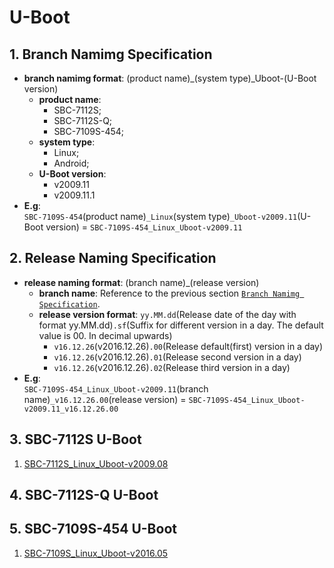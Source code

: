 # U-Boot

## 1. Branch Namimg Specification

* **branch namimg format**: (product name)\_(system type)\_Uboot-(U-Boot version)
  * **product name**:
    * SBC-7112S;
    * SBC-7112S-Q;
    * SBC-7109S-454;
  * **system type**:
    * Linux;
    * Android;
  * **U-Boot version**:
    * v2009.11
    * v2009.11.1
* **E.g**:  
`SBC-7109S-454`(product name)`_Linux`(system type)`_Uboot-v2009.11`(U-Boot version) = `SBC-7109S-454_Linux_Uboot-v2009.11`

## 2. Release Naming Specification

* **release naming format**: (branch name)\_(release version)
  * **branch name**: Reference to the previous section [`Branch Namimg Specification`](#user-content-branch-namimg-specification).
  * **release version format**: `yy.MM.dd`(Release date of the day with format yy.MM.dd)`.sf`(Suffix for different version in a day. The default value is 00. In decimal upwards)
    * `v16.12.26`(v2016.12.26)`.00`(Release default(first) version in a day)
    * `v16.12.26`(v2016.12.26)`.01`(Release second version in a day)
    * `v16.12.26`(v2016.12.26)`.02`(Release third version in a day)
* **E.g**:  
`SBC-7109S-454_Linux_Uboot-v2009.11`(branch name)`_v16.12.26.00`(release version) = `SBC-7109S-454_Linux_Uboot-v2009.11_v16.12.26.00`

## 3. SBC-7112S U-Boot

1. [SBC-7112S_Linux_Uboot-v2009.08](https://github.com/AplexOS/U-Boot/tree/SBC-7112S-Linux-Uboot-v2009.08)

## 4. SBC-7112S-Q U-Boot

## 5. SBC-7109S-454 U-Boot

1. [SBC-7109S_Linux_Uboot-v2016.05](https://github.com/AplexOS/U-Boot/tree/SBC-7109S-Linux-Uboot-v2016.05)

